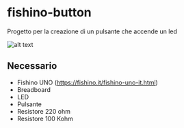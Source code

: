 # fishino-button
Progetto per la creazione di un pulsante che accende un led

![alt text](http://www.andreamarzolla.it/github/immagini/fishino-led-pulsante.jpg)

## Necessario
- Fishino UNO (https://fishino.it/fishino-uno-it.html)
- Breadboard
- LED
- Pulsante
- Resistore 220 ohm
- Resistore 100 Kohm
